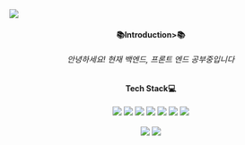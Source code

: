 <img src="https://capsule-render.vercel.app/api?type=waving&color=auto&height=300&section=header&text=bluemind&fontSize=70" />

<h4 align ="center">📚Introduction>📚<h4>
 
 <h6 align = "center">안녕하세요! 현재 백엔드, 프론트 엔드 공부중입니다</h6>
 
 <h4 align ="center">Tech Stack💻</h4>
 <div align = "center">
 <img src="https://img.shields.io/badge/JAVA-007396?style=flat&logo=java&logoColor=white">
 <img src="https://img.shields.io/badge/Spring-6DB33F?style=flat&logo=Spring&logoColor=white">
 <img src="https://img.shields.io/badge/oracle-F80000?style=flat&logo=oracle&logoColor=white">
 <img src="https://img.shields.io/badge/javascript-F7DF1E?style=flat&logo=javascript&logoColor=black">
 <img src="https://img.shields.io/badge/html-E34F26?style=flat&logo=html5&logoColor=white">
 <img src="https://img.shields.io/badge/css-1572B6?style=flat&logo=css3&logoColor=white">
 <img src="https://img.shields.io/badge/jquery-0769AD?style=flat&logo=jquery&logoColor=white">
 </div>
  
<div align=center>
	<br>
<img src="https://github-readme-stats.vercel.app/api/top-langs/?username=bluemindhan&layout=compact">
<img src="https://github-readme-stats.vercel.app/api?username=bluemindhan&show_icons=true">
 </div>
